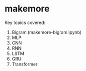 # makemore

Key topics covered:
1. Bigram (makemore-bigram.ipynb)
2. MLP
3. CNN
4. RNN
5. LSTM
6. GRU
7. Transformer